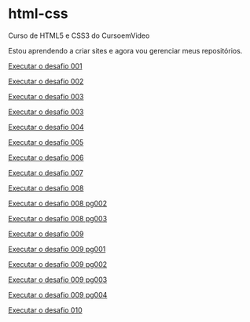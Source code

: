# html-css
 Curso de HTML5 e CSS3 do CursoemVideo

Estou aprendendo a criar sites e agora vou gerenciar meus repositórios.

<p><a href="https://github.com/Erikaestudar/html-css/tree/main/modulo-01/html-css-desafios/d001.html">Executar o desafio 001</a></p>
<p><a href="https://github.com/Erikaestudar/html-css/tree/main/modulo-01/html-css-desafios/d002/d002.html">Executar o desafio 002</a></p>
<p><a href="https://github.com/Erikaestudar/html-css/tree/main/modulo-01/html-css-desafios/d003/d003.html">Executar o desafio 003</a></p>
<p><a href="https://github.com/Erikaestudar/html-css/tree/main/modulo-01/html-css-desafios/d003/index.html">Executar o desafio 003</a></p>
<p><a href="https://github.com/Erikaestudar/html-css/tree/main/modulo-01/html-css-desafios/d004/d004.html">Executar o desafio 004</a></p>
<p><a href="https://github.com/Erikaestudar/html-css/tree/main/modulo-01/html-css-desafios/d005/d005.html">Executar o desafio 005</a></p>
<p><a href="https://github.com/Erikaestudar/html-css/tree/main/modulo-01/html-css-desafios/d006.html">Executar o desafio 006</a></p>
<p><a href="https://github.com/Erikaestudar/html-css/tree/main/modulo-01/html-css-desafios/d007/index.html">Executar o desafio 007</a></p>
<p><a href="https://github.com/Erikaestudar/html-css/tree/main/modulo-01/html-css-desafios/d008/index.html">Executar o desafio 008</a></p>
<p><a href="https://github.com/Erikaestudar/html-css/tree/main/modulo-01/html-css-desafios/d008/pg002.html">Executar o desafio 008 pg002</a></p>
<p><a href="https://github.com/Erikaestudar/html-css/tree/main/modulo-01/html-css-desafios/d008/pg003.html">Executar o desafio 008 pg003</a></p>
<p><a href="https://github.com/Erikaestudar/html-css/tree/main/modulo-01/html-css-desafios/d009/index.html">Executar o desafio 009</a></p>
<p><a href="https://github.com/Erikaestudar/html-css/tree/main/modulo-01/html-css-desafios/d009/pg001.html">Executar o desafio 009 pg001</a></p>
<p><a href="https://github.com/Erikaestudar/html-css/tree/main/modulo-01/html-css-desafios/d009/pg002.html">Executar o desafio 009 pg002</a></p>
<p><a href="https://github.com/Erikaestudar/html-css/tree/main/modulo-01/html-css-desafios/d009/pg003.html">Executar o desafio 009 pg003</a></p>
<p><a href="https://github.com/Erikaestudar/html-css/tree/main/modulo-01/html-css-desafios/d009/pg004.html">Executar o desafio 009 pg004</a></p>
<p><a href="https://github.com/Erikaestudar/html-css/tree/main/modulo-02/html-css-desafios/d010/d010.html">Executar o desafio 010</a></p>